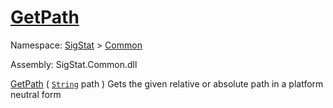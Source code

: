 # [GetPath](./IOExtensions-100663399.md)

Namespace: [SigStat]() > [Common](./../README.md)

Assembly: SigStat.Common.dll

[GetPath](./IOExtensions-100663399.md) ( [`String`](https://docs.microsoft.com/en-us/dotnet/api/System.String) path )              Gets the given relative or absolute path in a platform neutral form
